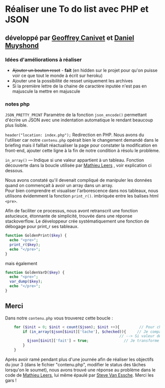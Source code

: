 <!-- # un readme de qualité où tu indiques avec qui tu as travaillé, qui a fait quoi, et d'autres informations que tu juges importantes de communiquer. -->

# Réaliser une To do list avec PHP et JSON
## développé par [Geoffrey Canivet](https://github.com/geocani) et [Daniel Muyshond](https://github.com/dmshd)

### Idées d'améliorations à réaliser  

* ~~Ajouter un bouton reset~~  - **fait** (en hidden sur le projet pour qu'on puisse voir ce que tout le monde à écrit sur heroku)
* Ajouter une la possibilité de resset uniquement les archives
* Si la première lettre de la chaine de caractère inputée n'est pas en majuscule la mettre en majuscule  


### notes php  

`JSON_PRETTY_PRINT` Paramètre de la fonction `json_encode()` permettant d'écrire un JSON avec une indentation automatique le rendant beaucoup plus lisible.  

`header("location: index.php");` Redirection en PHP. Nous avons du l'utiliser car notre `contenu.php` opérait bien le changement demandé dans le briefing mais il falllait réactualiser la page pour constater la modification en front-end, ajouter cette ligne à la fin de notre condition à résolu le problème.  

`in_array()` — Indique si une valeur appartient à un tableau.  Fonction découverte dans la boucle utilisée par [Mathieu Leers](https://github.com/leersmathieu) , voir explication ci dessous.  

Nous avons constaté qu'il devenait compliqué de manipuler les données quand on commençait à avoir un array dans un array.  
Pour bien comprendre et visualiser l'arborescence dans nos tableaux, nous utilisons évidemment la fonction `print_r()`.  imbriquée entre les balises html `<pre>`.  

Afin de faciliter ce processus, nous avont retranscrit une fonction astucieuce, étonnante de simplicité, trouvée dans une réponse stackoverflow. Le développeur crée systématiquement une fonction de débogage pour print_r ses tableaux.  

```PHP
function GoldenPrint($key) {
  echo "<pre>";
  print_r($key);
  echo "</pre>";
}
```
mais également  

```PHP
function GoldenVarD($key) {
  echo "<pre>";
  var_dump($key);
  echo "</pre>";
}
```

## Merci

Dans notre `contenu.php` vous trouverez cette boucle :

```PHP
    for ($init = 0; $init < count($json); $init ++){         // Pour chaque ligne du tableau
        if (in_array($json[$init]['tache'], $checked)){     // Je compare les valeurs checkée avec le tableau
                                                    // --> Si valeur de "nomtache" se trouve dans le tableau $choix alors...
          $json[$init]['fait'] = true;                // Je transforme False en True
        }
    }
```  
Après avoir ramé pendant plus d'une journée afin de réaliser les objectifs du jour 3 (dans le fichier "contenu.php", modifier le status des tâches lorsqu'on le soumet), nous avons trouvé une réponse au problème dans le code de [Mathieu Leers](https://github.com/leersmathieu), lui même épaulé par [Steve Van Essche](https://github.com/Steve-VE). Merci les gars !  

